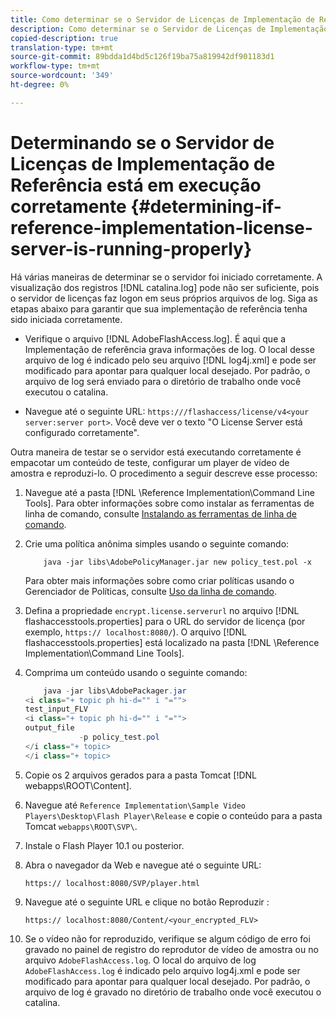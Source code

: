 ```yaml
---
title: Como determinar se o Servidor de Licenças de Implementação de Referência está em execução corretamente
description: Como determinar se o Servidor de Licenças de Implementação de Referência está em execução corretamente
copied-description: true
translation-type: tm+mt
source-git-commit: 89bdda1d4bd5c126f19ba75a819942df901183d1
workflow-type: tm+mt
source-wordcount: '349'
ht-degree: 0%

---
```



# Determinando se o Servidor de Licenças de Implementação de Referência está em execução corretamente {#determining-if-reference-implementation-license-server-is-running-properly}

Há várias maneiras de determinar se o servidor foi iniciado corretamente. A visualização dos registros [!DNL catalina.log] pode não ser suficiente, pois o servidor de licenças faz logon em seus próprios arquivos de log. Siga as etapas abaixo para garantir que sua implementação de referência tenha sido iniciada corretamente.

* Verifique o arquivo [!DNL AdobeFlashAccess.log]. É aqui que a Implementação de referência grava informações de log. O local desse arquivo de log é indicado pelo seu arquivo [!DNL log4j.xml] e pode ser modificado para apontar para qualquer local desejado. Por padrão, o arquivo de log será enviado para o diretório de trabalho onde você executou o catalina.

* Navegue até o seguinte URL: `https:///flashaccess/license/v4<your server:server port>`. Você deve ver o texto &quot;O License Server está configurado corretamente&quot;.

Outra maneira de testar se o servidor está executando corretamente é empacotar um conteúdo de teste, configurar um player de vídeo de amostra e reproduzi-lo. O procedimento a seguir descreve esse processo:

1. Navegue até a pasta [!DNL \Reference Implementation\Command Line Tools]. Para obter informações sobre como instalar as ferramentas de linha de comando, consulte [Instalando as ferramentas de linha de comando](../aaxs-reference-implementations/command-line-tools/aaxs-ref-impl-command-line-overview.md#installing-the-command-line-tools).

1. Crie uma política anônima simples usando o seguinte comando:

   ```
       java -jar libs\AdobePolicyManager.jar new policy_test.pol -x
   ```

   Para obter mais informações sobre como criar políticas usando o Gerenciador de Políticas, consulte [Uso da linha de comando](../aaxs-reference-implementations/command-line-tools/policy-manager/command-line-usage.md).

1. Defina a propriedade `encrypt.license.serverurl` no arquivo [!DNL flashaccesstools.properties] para o URL do servidor de licença (por exemplo, `https:// localhost:8080/`). O arquivo [!DNL flashaccesstools.properties] está localizado na pasta [!DNL \Reference Implementation\Command Line Tools].

1. Comprima um conteúdo usando o seguinte comando:

   ```java
       java -jar libs\AdobePackager.jar  
   <i class="+ topic ph hi-d="" i "="">
   test_input_FLV  
   <i class="+ topic ph hi-d="" i "="">
   output_file  
               -p policy_test.pol 
   </i class="+ topic> 
   </i class="+ topic>
   ```

1. Copie os 2 arquivos gerados para a pasta Tomcat [!DNL webapps\ROOT\Content].
1. Navegue até `Reference Implementation\Sample Video Players\Desktop\Flash Player\Release` e copie o conteúdo para a pasta Tomcat `webapps\ROOT\SVP\`.
1. Instale o Flash Player 10.1 ou posterior.
1. Abra o navegador da Web e navegue até o seguinte URL:

   `https:// localhost:8080/SVP/player.html`
1. Navegue até o seguinte URL e clique no botão Reproduzir :

   `https:// localhost:8080/Content/<your_encrypted_FLV>`
1. Se o vídeo não for reproduzido, verifique se algum código de erro foi gravado no painel de registro do reprodutor de vídeo de amostra ou no arquivo `AdobeFlashAccess.log`. O local do arquivo de log `AdobeFlashAccess.log` é indicado pelo arquivo log4j.xml e pode ser modificado para apontar para qualquer local desejado. Por padrão, o arquivo de log é gravado no diretório de trabalho onde você executou o catalina.

